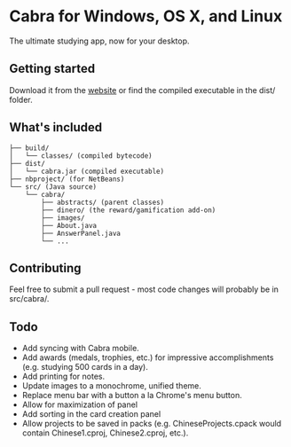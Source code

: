 Cabra for Windows, OS X, and Linux
=============

The ultimate studying app, now for your desktop.

## Getting started
Download it from the [website](http://cabra.hathix.com) or find the compiled executable in the dist/ folder.

## What's included

```
├── build/
│   └── classes/ (compiled bytecode)
├── dist/
│   └── cabra.jar (compiled executable)
├── nbproject/ (for NetBeans)
└── src/ (Java source)
    └── cabra/
        ├── abstracts/ (parent classes)
        ├── dinero/ (the reward/gamification add-on)
        ├── images/
        ├── About.java
        ├── AnswerPanel.java
        └── ...
```

## Contributing

Feel free to submit a pull request - most code changes will probably be in src/cabra/.

## Todo

* Add syncing with Cabra mobile.
* Add awards (medals, trophies, etc.) for impressive accomplishments (e.g. studying 500 cards in a day).
* Add printing for notes.
* Update images to a monochrome, unified theme.
* Replace menu bar with a button a la Chrome's menu button.
* Allow for maximization of panel
* Add sorting in the card creation panel
* Allow projects to be saved in packs (e.g. ChineseProjects.cpack would contain Chinese1.cproj, Chinese2.cproj, etc.).
